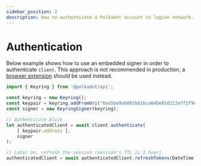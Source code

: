 ```yaml
---
sidebar_position: 2
description: How to authenticate a Polkadot account to logion network.
---
```


# Authentication

Below example shows how to use an embedded signer in order to authenticate `client`. This approach is not recommended in production,
a [browser extension](/docs/category/extension) should be used instead.

```typescript
import { Keyring } from '@polkadot/api';

const keyring = new Keyring();
const keypair = keyring.addFromUri("0xe5be9a5092b81bca64be81d212e7f2f9eba183bb7a90954f7b76361f6edb5c0a"); // Alice
const signer = new KeyringSigner(keyring);

// Authenticate Alice
let authenticatedClient = await client.authenticate(
    [ keypair.address ],
    signer
);

// Later on, refresh the session (session's TTL is 1 hour)
authenticatedClient = await authenticatedClient.refreshTokens(DateTime.now());
```
